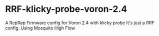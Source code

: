 # RRF-klicky-probe-voron-2.4
A RepRap Firmware config for Voron 2.4 with klicky probe
It's just a RRF config.
Using Mosquito High Flow
